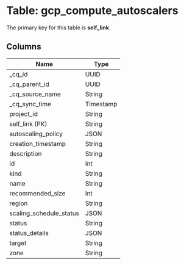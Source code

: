 # Table: gcp_compute_autoscalers



The primary key for this table is **self_link**.


## Columns
| Name          | Type          |
| ------------- | ------------- |
|_cq_id|UUID|
|_cq_parent_id|UUID|
|_cq_source_name|String|
|_cq_sync_time|Timestamp|
|project_id|String|
|self_link (PK)|String|
|autoscaling_policy|JSON|
|creation_timestamp|String|
|description|String|
|id|Int|
|kind|String|
|name|String|
|recommended_size|Int|
|region|String|
|scaling_schedule_status|JSON|
|status|String|
|status_details|JSON|
|target|String|
|zone|String|